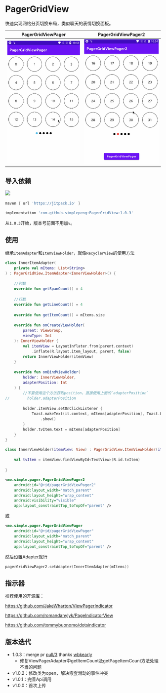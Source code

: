 # PagerGridView

快速实现网格分页切换布局，类似聊天的表情切换面板。

|      PagerGridViewPager      |      PagerGridViewPager2      |
| :--------------------------: | :---------------------------: |
| ![](files/gif_viewpager.gif) | ![](files/gif_viewpager2.gif) |

## 导入依赖

[![](https://jitpack.io/v/simplepeng/PagerGridView.svg)](https://jitpack.io/#simplepeng/PagerGridView)

```groovy
maven { url 'https://jitpack.io' }
```

```groovy
implementation 'com.github.simplepeng:PagerGridView:1.0.3'
```

从`1.0.3`开始，版本号前面不用加`v`。

## 使用

 继承`ItemAdapter`和`ItemViewHolder`，就像`RecyclerView`的使用方法

```kotlin
class InnerItemAdapter(
    private val mItems: List<String>
) : PagerGridView.ItemAdapter<InnerViewHolder>() {

    //列数
    override fun getSpanCount() = 4

    //行数
    override fun getLineCount() = 4

    override fun getItemCount() = mItems.size

    override fun onCreateViewHolder(
        parent: ViewGroup,
        viewType: Int
    ): InnerViewHolder {
        val itemView = LayoutInflater.from(parent.context)
            .inflate(R.layout.item_layout, parent, false)
        return InnerViewHolder(itemView)
    }

    override fun onBindViewHolder(
        holder: InnerViewHolder,
        adapterPosition: Int
    ) {
        //不要使用这个方法获取position，直接使用上面的`adapterPosition`
//        holder.adapterPosition

        holder.itemView.setOnClickListener {
            Toast.makeText(it.context, mItems[adapterPosition], Toast.LENGTH_SHORT)
                .show()
        }
        holder.tvItem.text = mItems[adapterPosition]
    }
}
```

```kotlin
class InnerViewHolder(itemView: View) : PagerGridView.ItemViewHolder(itemView) {

    val tvItem = itemView.findViewById<TextView>(R.id.tvItem)

}
```

```xml
<me.simple.pager.PagerGridViewPager2
    android:id="@+id/pagerGridViewPager2"
    android:layout_width="match_parent"
    android:layout_height="wrap_content"
    android:visibility="visible"
    app:layout_constraintTop_toTopOf="parent" />
```
或
```xml
<me.simple.pager.PagerGridViewPager
    android:id="@+id/pagerGridViewPager"
    android:layout_width="match_parent"
    android:layout_height="wrap_content"
    app:layout_constraintTop_toTopOf="parent" />
```



然后设置Adapter就行

```kotlin
pagerGridViewPager2.setAdapter(InnerItemAdapter(mItems))
```

## 指示器

推荐使用的开源库：

https://github.com/JakeWharton/ViewPagerIndicator

https://github.com/romandanylyk/PageIndicatorView

https://github.com/tommybuonomo/dotsindicator

## 版本迭代

* 1.0.3：merge pr [pull/3](https://github.com/simplepeng/PagerGridView/pull/3) thanks [wbkearly](https://github.com/wbkearly)
  * 修复ViewPagerAdapter中getItemCount及getPageItemCount方法处理不当的问题
* v1.0.2：修改类为open，解决嵌套滑动的事件冲突
* v1.0.1：完善Api调用
* v1.0.0：首次上传
